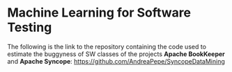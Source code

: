 # Machine Learning for Software Testing
The following is the link to the repository containing the code used to estimate the buggyness of SW classes of the projects **Apache BookKeeper** and **Apache Syncope**:
https://github.com/AndreaPepe/SyncopeDataMining